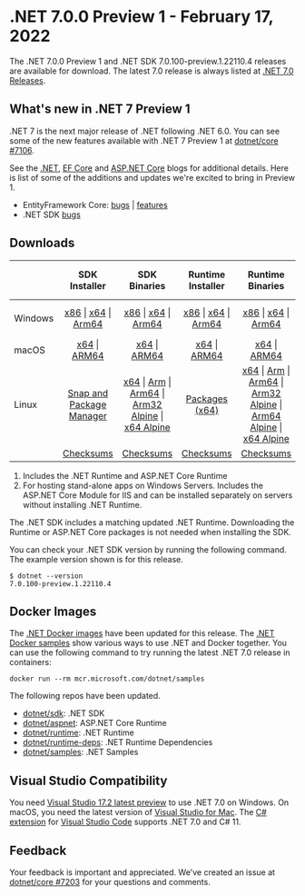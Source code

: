 # .NET 7.0.0 Preview 1 - February 17, 2022

The .NET 7.0.0 Preview 1 and .NET SDK 7.0.100-preview.1.22110.4 releases are available for download. The latest 7.0 release is always listed at [.NET 7.0 Releases](../README.md).

## What's new in .NET 7 Preview 1

.NET 7 is the next major release of .NET following .NET 6.0. You can see some of the new features available with .NET 7 Preview 1 at [dotnet/core #7106](https://github.com/dotnet/core/issues/7106).

See the [.NET][dotnet-blog], [EF Core][ef-blog] and [ASP.NET Core][aspnet-blog] blogs for additional details.
Here is list of some of the additions and updates we're excited to bring in Preview 1.

* EntityFramework Core: [bugs][ef_bugs] | [features][ef_features]
* .NET SDK [bugs][sdk_bugs]

## Downloads

|           | SDK Installer                        | SDK Binaries                 | Runtime Installer                                        | Runtime Binaries                                 | ASP.NET Core Runtime           |Windows Desktop Runtime          |
| --------- | :------------------------------------------:     | :----------------------:                 | :---------------------------:                            | :-------------------------:                      | :-----------------:            | :-----------------:            |
| Windows   | [x86][dotnet-sdk-win-x86.exe] \| [x64][dotnet-sdk-win-x64.exe] \| [Arm64][dotnet-sdk-win-arm64.exe] | [x86][dotnet-sdk-win-x86.zip] \| [x64][dotnet-sdk-win-x64.zip] \|  [Arm64][dotnet-sdk-win-arm64.zip] | [x86][dotnet-runtime-win-x86.exe] \| [x64][dotnet-runtime-win-x64.exe] \| [Arm64][dotnet-runtime-win-arm64.exe] | [x86][dotnet-runtime-win-x86.zip] \| [x64][dotnet-runtime-win-x64.zip] \| [Arm64][dotnet-runtime-win-arm64.zip] | [x86][aspnetcore-runtime-win-x86.exe] \| [x64][aspnetcore-runtime-win-x64.exe] \|; [Hosting Bundle][dotnet-hosting-win.exe] | [x86][windowsdesktop-runtime-win-x86.exe] \| [x64][windowsdesktop-runtime-win-x64.exe] \| [Arm64][windowsdesktop-runtime-win-arm64.exe] |
| macOS     | [x64][dotnet-sdk-osx-x64.pkg] \| [ARM64][dotnet-sdk-osx-arm64.pkg] | [x64][dotnet-sdk-osx-x64.tar.gz] \| [ARM64][dotnet-sdk-osx-arm64.tar.gz]  | [x64][dotnet-runtime-osx-x64.pkg] \| [ARM64][dotnet-runtime-osx-arm64.pkg] | [x64][dotnet-runtime-osx-x64.tar.gz] \| [ARM64][dotnet-runtime-osx-arm64.tar.gz]| [x64][aspnetcore-runtime-osx-x64.tar.gz] \| [ARM64][aspnetcore-runtime-osx-arm64.tar.gz] | - |
| Linux     |  [Snap and Package Manager](../install-linux.md)  | [x64][dotnet-sdk-linux-x64.tar.gz] \| [Arm][dotnet-sdk-linux-arm.tar.gz]  \| [Arm64][dotnet-sdk-linux-arm64.tar.gz] \| [Arm32 Alpine][dotnet-sdk-linux-musl-arm.tar.gz]  \| [x64 Alpine][dotnet-sdk-linux-musl-x64.tar.gz] | [Packages (x64)][linux-packages] | [x64][dotnet-runtime-linux-x64.tar.gz] \| [Arm][dotnet-runtime-linux-arm.tar.gz] \| [Arm64][dotnet-runtime-linux-arm64.tar.gz] \| [Arm32 Alpine][dotnet-runtime-linux-musl-arm.tar.gz] \| [Arm64 Alpine][dotnet-runtime-linux-musl-arm64.tar.gz] \| [x64 Alpine][dotnet-runtime-linux-musl-x64.tar.gz]  | [x64][aspnetcore-runtime-linux-x64.tar.gz]  \| [Arm][aspnetcore-runtime-linux-arm.tar.gz] \| [Arm64][aspnetcore-runtime-linux-arm64.tar.gz] \| [x64 Alpine][aspnetcore-runtime-linux-musl-x64.tar.gz] | - |
|  | [Checksums][checksums-sdk]                             | [Checksums][checksums-sdk]                                      | [Checksums][checksums-runtime]                             | [Checksums][checksums-runtime]  | [Checksums][checksums-runtime]  | [Checksums][checksums-runtime] |

1. Includes the .NET Runtime and ASP.NET Core Runtime
2. For hosting stand-alone apps on Windows Servers. Includes the ASP.NET Core Module for IIS and can be installed separately on servers without installing .NET Runtime.

The .NET SDK includes a matching updated .NET Runtime. Downloading the Runtime or ASP.NET Core packages is not needed when installing the SDK.

You can check your .NET SDK version by running the following command. The example version shown is for this release.

```console
$ dotnet --version
7.0.100-preview.1.22110.4
```

## Docker Images

The [.NET Docker images](https://hub.docker.com/_/microsoft-dotnet) have been updated for this release. The [.NET Docker samples](https://github.com/dotnet/dotnet-docker/blob/main/samples/README.md) show various ways to use .NET and Docker together. You can use the following command to try running the latest .NET 7.0 release in containers:

```console
docker run --rm mcr.microsoft.com/dotnet/samples
```

The following repos have been updated.

* [dotnet/sdk](https://github.com/dotnet/dotnet-docker/blob/main/README.sdk.md): .NET SDK
* [dotnet/aspnet](https://github.com/dotnet/dotnet-docker/blob/main/README.aspnet.md): ASP.NET Core Runtime
* [dotnet/runtime](https://github.com/dotnet/dotnet-docker/blob/main/README.runtime.md): .NET Runtime
* [dotnet/runtime-deps](https://github.com/dotnet/dotnet-docker/blob/main/README.runtime.md): .NET Runtime Dependencies
* [dotnet/samples](https://github.com/dotnet/dotnet-docker/blob/main/README.samples.md): .NET Samples

## Visual Studio Compatibility

You need [Visual Studio 17.2 latest preview](https://visualstudio.microsoft.com) to use .NET 7.0 on Windows. On macOS, you need the latest version of [Visual Studio for Mac](https://visualstudio.microsoft.com/vs/mac/). The [C# extension](https://code.visualstudio.com/docs/languages/dotnet) for [Visual Studio Code](https://code.visualstudio.com/) supports .NET 7.0 and C# 11.

## Feedback

Your feedback is important and appreciated. We've created an issue at [dotnet/core #7203](https://github.com/dotnet/core/issues/7203) for your questions and comments.

[checksums-runtime]: https://builds.dotnet.microsoft.com/dotnet/checksums/7.0.0-preview.1-sha.txt
[checksums-sdk]: https://builds.dotnet.microsoft.com/dotnet/checksums/7.0.0-preview.1-sha.txt

[dotnet-blog]:  https://devblogs.microsoft.com/dotnet/announcing-net-7-preview-1/
[aspnet-blog]: https://devblogs.microsoft.com/aspnet/asp-net-core-updates-in-net-7-preview-1
[ef-blog]: https://devblogs.microsoft.com/dotnet/announcing-entity-framework-7-preview-1
[ef_bugs]: https://github.com/dotnet/efcore/issues?q=is%3Aissue+milestone%3A7.0.0-preview1+is%3Aclosed+label%3Atype-bug
[ef_features]: https://github.com/dotnet/efcore/issues?q=is%3Aissue+milestone%3A7.0.0-preview1+is%3Aclosed+label%3Atype-enhancement

[sdk_bugs]: https://github.com/dotnet/sdk/issues?q=is%3Aissue+is%3Aclosed+milestone%3A7.0.1xx
[linux-packages]: ../install-linux.md

[//]: # ( Runtime 7.0.0-preview.1.22076.8)
[dotnet-runtime-linux-arm.tar.gz]: https://download.visualstudio.microsoft.com/download/pr/a86e36ca-d95d-47f2-abd4-e10727e90b90/a5d07b7d3d004d346102e1e132592fdb/dotnet-runtime-7.0.0-preview.1.22076.8-linux-arm.tar.gz
[dotnet-runtime-linux-arm64.tar.gz]: https://download.visualstudio.microsoft.com/download/pr/015091ae-2f55-48fc-927f-85b7dc4d56d1/8cfe43cc8798e769dd19bdd4a9683930/dotnet-runtime-7.0.0-preview.1.22076.8-linux-arm64.tar.gz
[dotnet-runtime-linux-musl-arm.tar.gz]: https://download.visualstudio.microsoft.com/download/pr/5cc92560-b5eb-4652-b565-4c5e53c25e99/b6d650cae6a231000d2bb92447f6caa8/dotnet-runtime-7.0.0-preview.1.22076.8-linux-musl-arm.tar.gz
[dotnet-runtime-linux-musl-arm64.tar.gz]: https://download.visualstudio.microsoft.com/download/pr/89447f9c-0f9d-49de-94d0-892f26df6869/52a744a959ade5144e46297e3b5b24ae/dotnet-runtime-7.0.0-preview.1.22076.8-linux-musl-arm64.tar.gz
[dotnet-runtime-linux-musl-x64.tar.gz]: https://download.visualstudio.microsoft.com/download/pr/37085522-cd16-4a7d-865f-b17dbdfcdb2d/1f3d08eeb4862cb61bd4475c176f1db1/dotnet-runtime-7.0.0-preview.1.22076.8-linux-musl-x64.tar.gz
[dotnet-runtime-linux-x64.tar.gz]: https://download.visualstudio.microsoft.com/download/pr/c488969d-4127-4037-b03d-ac27cd643c3d/44f19a07ddb90790c42e52acf8090ceb/dotnet-runtime-7.0.0-preview.1.22076.8-linux-x64.tar.gz
[dotnet-runtime-osx-arm64.pkg]: https://download.visualstudio.microsoft.com/download/pr/17b7ed90-2cac-4a18-9d04-787fb76a0175/52773df7c2c4982728cc153111c8a0aa/dotnet-runtime-7.0.0-preview.1.22076.8-osx-arm64.pkg
[dotnet-runtime-osx-arm64.tar.gz]: https://download.visualstudio.microsoft.com/download/pr/8b29d582-87bb-4210-a9b3-1948d08569c8/ca05672a3b251e5542ad07a8aa633cf1/dotnet-runtime-7.0.0-preview.1.22076.8-osx-arm64.tar.gz
[dotnet-runtime-osx-x64.pkg]: https://download.visualstudio.microsoft.com/download/pr/db7f0e7c-1565-4b19-ac46-28e6e2bc8d45/3dc432a183bb535ac690af8abd2b45f7/dotnet-runtime-7.0.0-preview.1.22076.8-osx-x64.pkg
[dotnet-runtime-osx-x64.tar.gz]: https://download.visualstudio.microsoft.com/download/pr/7b84fb8f-a519-485c-bacc-b4aab67e61ee/8a07dec7e0df35cc260b5665b3d8ed72/dotnet-runtime-7.0.0-preview.1.22076.8-osx-x64.tar.gz
[dotnet-runtime-win-arm64.exe]: https://download.visualstudio.microsoft.com/download/pr/1383b843-81a9-4dda-b6ce-48562ae42c40/89621de02fd9d4848dc4821905e08d8f/dotnet-runtime-7.0.0-preview.1.22076.8-win-arm64.exe
[dotnet-runtime-win-arm64.zip]: https://download.visualstudio.microsoft.com/download/pr/309271ac-0170-4f95-adea-9b6406aecf46/f39891d49c7c3cac62dd2a8b90a95822/dotnet-runtime-7.0.0-preview.1.22076.8-win-arm64.zip
[dotnet-runtime-win-x64.exe]: https://download.visualstudio.microsoft.com/download/pr/ab315bbe-2573-45f7-a726-d56e01a7d45d/6ef8e71abc73bfac84f72f7391f6d789/dotnet-runtime-7.0.0-preview.1.22076.8-win-x64.exe
[dotnet-runtime-win-x64.zip]: https://download.visualstudio.microsoft.com/download/pr/3b2f08ce-da51-4885-b880-7a1fca389bfc/b3bf86b208a2891c0c29d8c80871ff8e/dotnet-runtime-7.0.0-preview.1.22076.8-win-x64.zip
[dotnet-runtime-win-x86.exe]: https://download.visualstudio.microsoft.com/download/pr/45012d3c-c6f1-4ff0-84f7-0062e1fbd2f2/61fea09f1d1d810850516ae52eda7147/dotnet-runtime-7.0.0-preview.1.22076.8-win-x86.exe
[dotnet-runtime-win-x86.zip]: https://download.visualstudio.microsoft.com/download/pr/1faf7825-e46d-4c29-85ac-41b56112e311/5d4570bfdcf16c4de7746f297375339b/dotnet-runtime-7.0.0-preview.1.22076.8-win-x86.zip

[//]: # ( WindowsDesktop 7.0.0-preview.1.22077.5)
[windowsdesktop-runtime-win-arm64.exe]: https://download.visualstudio.microsoft.com/download/pr/97ffba53-e483-4838-9a37-92966f98862f/6abac94644d5cbda16bcce7105dad09c/windowsdesktop-runtime-7.0.0-preview.1.22077.5-win-arm64.exe
[windowsdesktop-runtime-win-x64.exe]: https://download.visualstudio.microsoft.com/download/pr/33df2534-5f57-4283-a7d8-76fcf21a6ce9/b6c31de7050795e0b3e1f8e1656d6fad/windowsdesktop-runtime-7.0.0-preview.1.22077.5-win-x64.exe
[windowsdesktop-runtime-win-x86.exe]: https://download.visualstudio.microsoft.com/download/pr/96abfe29-d667-4e45-b32a-5f02e83c11fb/8cebcc9ed8cb8f770aa70e1c979be404/windowsdesktop-runtime-7.0.0-preview.1.22077.5-win-x86.exe

[//]: # ( ASP 7.0.0-preview.1.22109.13)
[aspnetcore-runtime-linux-arm.tar.gz]: https://download.visualstudio.microsoft.com/download/pr/777bfc12-db88-4803-8cff-74eae5d9835f/a790d8276636439617ed47f5c721b5d0/aspnetcore-runtime-7.0.0-preview.1.22109.13-linux-arm.tar.gz
[aspnetcore-runtime-linux-arm64.tar.gz]: https://download.visualstudio.microsoft.com/download/pr/0eed2507-e7b2-41b8-897d-88db71dd1671/bc95540655d5be26ea361f5f259fc984/aspnetcore-runtime-7.0.0-preview.1.22109.13-linux-arm64.tar.gz
[aspnetcore-runtime-linux-musl-x64.tar.gz]: https://download.visualstudio.microsoft.com/download/pr/112bf923-880c-43e0-bfde-5064fe67835c/adfc978a09876ecc1bfcf92893822d5a/aspnetcore-runtime-7.0.0-preview.1.22109.13-linux-musl-x64.tar.gz
[aspnetcore-runtime-linux-x64.tar.gz]: https://download.visualstudio.microsoft.com/download/pr/c49ea5ad-41ee-41fa-9eab-47dfcc7e23ad/39907ed7d3caddc44fbf52f88baf6401/aspnetcore-runtime-7.0.0-preview.1.22109.13-linux-x64.tar.gz
[aspnetcore-runtime-osx-arm64.tar.gz]: https://download.visualstudio.microsoft.com/download/pr/92343a77-c35f-495e-a1f2-44afffdfb01b/c4960e532c24274e1b3d3cc5539b1fe7/aspnetcore-runtime-7.0.0-preview.1.22109.13-osx-arm64.tar.gz
[aspnetcore-runtime-osx-x64.tar.gz]: https://download.visualstudio.microsoft.com/download/pr/44202dd0-d880-4730-9af0-d80da65738b6/61398785478b24f9275e3233c94b4838/aspnetcore-runtime-7.0.0-preview.1.22109.13-osx-x64.tar.gz
[aspnetcore-runtime-win-x64.exe]: https://download.visualstudio.microsoft.com/download/pr/78e7f4c0-8d3c-4a8a-83d7-4d85399c083f/225adf84fe2ea8ce6091d587f8a7d3fb/aspnetcore-runtime-7.0.0-preview.1.22109.13-win-x64.exe
[aspnetcore-runtime-win-x86.exe]: https://download.visualstudio.microsoft.com/download/pr/b6d3d70d-aef5-456b-8c49-57003c9b4ef4/e2151d928ed24809d548388c5a2d6b04/aspnetcore-runtime-7.0.0-preview.1.22109.13-win-x86.exe
[dotnet-hosting-win.exe]: https://download.visualstudio.microsoft.com/download/pr/8dcc6633-1029-4023-ae74-58eaf1265f6f/25857773ed0a2da3faabfce0d6968b5d/dotnet-hosting-7.0.0-preview.1.22109.13-win.exe

[//]: # ( SDK 7.0.100-preview.1.22110.4)
[dotnet-sdk-linux-arm.tar.gz]: https://download.visualstudio.microsoft.com/download/pr/8ee818c9-79bb-4b89-8c60-cb97cd878d43/6a59e8751a1b6f3620af51994a351f6c/dotnet-sdk-7.0.100-preview.1.22110.4-linux-arm.tar.gz
[dotnet-sdk-linux-arm64.tar.gz]: https://download.visualstudio.microsoft.com/download/pr/86f77277-df30-4e8f-a9c1-48fa40a117ff/a33b77e9a6bc932d3623d83ec4fe528f/dotnet-sdk-7.0.100-preview.1.22110.4-linux-arm64.tar.gz
[dotnet-sdk-linux-musl-arm.tar.gz]: https://download.visualstudio.microsoft.com/download/pr/b353281a-47b6-4298-bd94-28cb1612a84d/24051b3c2d890f14990bbd9676e66f79/dotnet-sdk-7.0.100-preview.1.22110.4-linux-musl-arm.tar.gz
[dotnet-sdk-linux-musl-x64.tar.gz]: https://download.visualstudio.microsoft.com/download/pr/e9f15fa5-faa9-446a-8c74-ab0bf6ca130c/46594a3c4ca54201f207a447d5d2b86d/dotnet-sdk-7.0.100-preview.1.22110.4-linux-musl-x64.tar.gz
[dotnet-sdk-linux-x64.tar.gz]: https://download.visualstudio.microsoft.com/download/pr/1af9d3c3-a20e-400c-abe5-3d80dec7b63b/803f8dc5cf21fb28245aba71a7fdbc05/dotnet-sdk-7.0.100-preview.1.22110.4-linux-x64.tar.gz
[dotnet-sdk-osx-arm64.pkg]: https://download.visualstudio.microsoft.com/download/pr/8a5292b1-3f04-4766-8551-690c87688734/3928534aafadd1b556a1526d45d0dc8c/dotnet-sdk-7.0.100-preview.1.22110.4-osx-arm64.pkg
[dotnet-sdk-osx-arm64.tar.gz]: https://download.visualstudio.microsoft.com/download/pr/ae06e407-ba53-4a2b-834c-184bf4ae76d7/2246f5ef1881027f2d76d9562c3b6b80/dotnet-sdk-7.0.100-preview.1.22110.4-osx-arm64.tar.gz
[dotnet-sdk-osx-x64.pkg]: https://download.visualstudio.microsoft.com/download/pr/d6b45e3f-1395-441d-a5ec-06b0fa380de6/5486b8caad6778dce9f2d292aa3fd3e1/dotnet-sdk-7.0.100-preview.1.22110.4-osx-x64.pkg
[dotnet-sdk-osx-x64.tar.gz]: https://download.visualstudio.microsoft.com/download/pr/39330fd9-ffa9-45f1-bb8f-1788f9477c26/06e55d3f9012f4c30b490b1f0d2cf41d/dotnet-sdk-7.0.100-preview.1.22110.4-osx-x64.tar.gz
[dotnet-sdk-win-arm64.exe]: https://download.visualstudio.microsoft.com/download/pr/a0547b83-aebc-49a5-8bfb-a7170b1b0b01/fc7eef031bf6cbb6300b3aed0428d2a2/dotnet-sdk-7.0.100-preview.1.22110.4-win-arm64.exe
[dotnet-sdk-win-arm64.zip]: https://download.visualstudio.microsoft.com/download/pr/17dcb3b9-99bd-4d7f-bb27-ef0cdd3db552/7cd893766c7d7be236a5436dad8623ba/dotnet-sdk-7.0.100-preview.1.22110.4-win-arm64.zip
[dotnet-sdk-win-x64.exe]: https://download.visualstudio.microsoft.com/download/pr/b9655c4b-1dcc-43dd-b5c6-63341995f584/9aa8c600352e6f3058a948f93bad5ddb/dotnet-sdk-7.0.100-preview.1.22110.4-win-x64.exe
[dotnet-sdk-win-x64.zip]: https://download.visualstudio.microsoft.com/download/pr/9765ed67-8c55-41ad-aeef-21be6d599ce7/4092e82ed77053c5621cfe19ce1d9329/dotnet-sdk-7.0.100-preview.1.22110.4-win-x64.zip
[dotnet-sdk-win-x86.exe]: https://download.visualstudio.microsoft.com/download/pr/de7bcaa5-ce24-4bce-bb2c-7a7c0e411ca2/74409acb3c403251242d91ff8c5fe1a4/dotnet-sdk-7.0.100-preview.1.22110.4-win-x86.exe
[dotnet-sdk-win-x86.zip]: https://download.visualstudio.microsoft.com/download/pr/c4360551-7f37-47b9-b34c-9914b7dcb642/f9d8e4e4b8b8348135b5fb7a3a44353e/dotnet-sdk-7.0.100-preview.1.22110.4-win-x86.zip

[//]: # ( Symbols )
